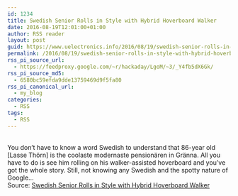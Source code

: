 ```yaml
---
id: 1234
title: Swedish Senior Rolls in Style with Hybrid Hoverboard Walker
date: 2016-08-19T12:01:00+01:00
author: RSS reader
layout: post
guid: https://www.uelectronics.info/2016/08/19/swedish-senior-rolls-in-style-with-hybrid-hoverboard-walker/
permalink: /2016/08/19/swedish-senior-rolls-in-style-with-hybrid-hoverboard-walker/
rss_pi_source_url:
  - https://feedproxy.google.com/~r/hackaday/LgoM/~3/_Y4fb5dX6Gk/
rss_pi_source_md5:
  - 6580bc59efda9dde13759469d9f5fa80
rss_pi_canonical_url:
  - my_blog
categories:
  - RSS
tags:
  - RSS
---
```

&#013;  
You don’t have to know a word Swedish to understand that 86-year old [Lasse Thörn] is the coolaste modernaste pensionären in Gränna. All you have to do is see him rolling on his walker-assisted hoverboard and you’ve got the whole story. Still, not knowing any Swedish and the spotty nature of Google…&#013;  
Source: <a href="https://feedproxy.google.com/~r/hackaday/LgoM/~3/_Y4fb5dX6Gk/" target="_blank">Swedish Senior Rolls in Style with Hybrid Hoverboard Walker</a>